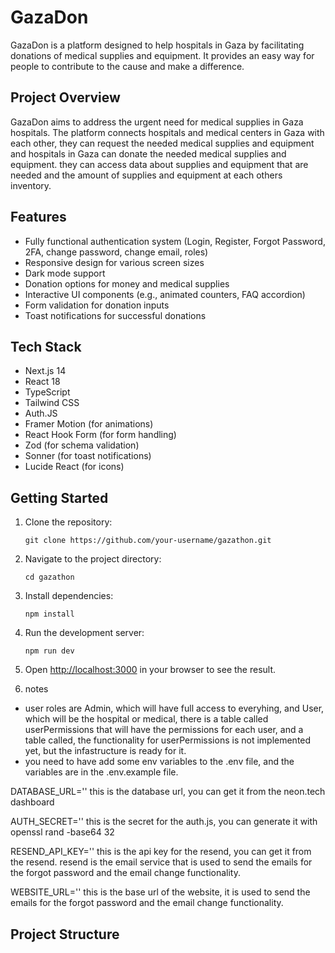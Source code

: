 # GazaDon

GazaDon is a platform designed to help hospitals in Gaza by facilitating donations of medical supplies and equipment. It provides an easy way for people to contribute to the cause and make a difference.

## Project Overview

GazaDon aims to address the urgent need for medical supplies in Gaza hospitals. The platform connects hospitals and medical centers in Gaza with each other, they can request the needed medical supplies and equipment and hospitals in Gaza can donate the needed medical supplies and equipment. they can access data about supplies and equipment that are needed and the amount of supplies and equipment at each others inventory.

## Features

- Fully functional authentication system (Login, Register, Forgot Password, 2FA, change password, change email, roles)
- Responsive design for various screen sizes
- Dark mode support
- Donation options for money and medical supplies
- Interactive UI components (e.g., animated counters, FAQ accordion)
- Form validation for donation inputs
- Toast notifications for successful donations

## Tech Stack

- Next.js 14
- React 18
- TypeScript
- Tailwind CSS
- Auth.JS
- Framer Motion (for animations)
- React Hook Form (for form handling)
- Zod (for schema validation)
- Sonner (for toast notifications)
- Lucide React (for icons)

## Getting Started

1. Clone the repository:

   ```
   git clone https://github.com/your-username/gazathon.git
   ```

2. Navigate to the project directory:

   ```
   cd gazathon
   ```

3. Install dependencies:

   ```
   npm install
   ```

4. Run the development server:

   ```
   npm run dev
   ```

5. Open [http://localhost:3000](http://localhost:3000) in your browser to see the result.

6. notes

- user roles are Admin, which will have full access to everyhing, and User, which will be the hospital or medical, there is a table called userPermissions that will have the permissions for each user, and a table called, the functionality for userPermissions is not implemented yet, but the infastructure is ready for it.
- you need to have add some env variables to the .env file, and the variables are in the .env.example file.

DATABASE_URL=''
this is the database url, you can get it from the neon.tech dashboard

AUTH_SECRET=''
this is the secret for the auth.js, you can generate it with
openssl rand -base64 32

RESEND_API_KEY=''
this is the api key for the resend, you can get it from the resend. resend is the email service that is used to send the emails for the forgot password and the email change functionality.

WEBSITE_URL=''
this is the base url of the website, it is used to send the emails for the forgot password and the email change functionality.

## Project Structure
